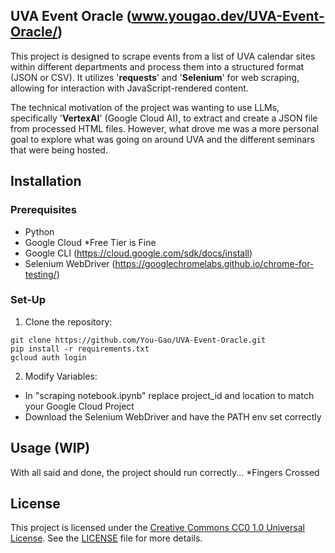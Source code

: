 ## UVA Event Oracle (www.yougao.dev/UVA-Event-Oracle/)
This project is designed to scrape events from a list of UVA calendar sites within different departments and process them into a structured format (JSON or CSV). It utilizes '**requests**' and '**Selenium**' for web scraping, allowing for interaction with JavaScript-rendered content. 

The technical motivation of the project was wanting to use LLMs, specifically '**VertexAI**' (Google Cloud AI), to extract and create a JSON file from processed HTML files. However, what drove me was a more personal goal to explore what was going on around UVA and the different seminars that were being hosted.

## Installation

### Prerequisites

- Python
- Google Cloud *Free Tier is Fine
- Google CLI (https://cloud.google.com/sdk/docs/install)
- Selenium WebDriver (https://googlechromelabs.github.io/chrome-for-testing/)

### Set-Up

1. Clone the repository:
```
git clone https://github.com/You-Gao/UVA-Event-Oracle.git
pip install -r requirements.txt
gcloud auth login
```

2. Modify Variables:
* In "scraping notebook.ipynb" replace project_id and location to match your Google Cloud Project
* Download the Selenium WebDriver and have the PATH env set correctly

## Usage (WIP)
With all said and done, the project should run correctly... *Fingers Crossed

## License
This project is licensed under the [Creative Commons CC0 1.0 Universal License](https://creativecommons.org/publicdomain/zero/1.0/). See the [LICENSE](LICENSE) file for more details.


